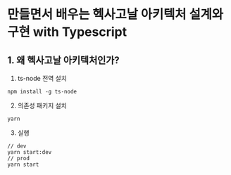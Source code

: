 # 만들면서 배우는 헥사고날 아키텍처 설계와 구현 with Typescript

## 1. 왜 헥사고날 아키텍처인가?

1. ts-node 전역 설치

```
npm install -g ts-node
```

2. 의존성 패키지 설치

```
yarn
```

3. 실행

```
// dev
yarn start:dev
// prod
yarn start
```
